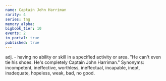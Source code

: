 ```yaml
---
name: Captain John Harriman
rarity: 4
series: tng
memory_alpha:
bigbook_tier: 10
events: 2
in_portal: true
published: true
---
```


adj. - having no ability or skill in a specified activity or area. "He can't even tie his shoes. He's completely Captain John Harriman." Synonyms: incompetent, ineffective, worthless, ineffectual, incapable, inept, inadequate, hopeless, weak, bad, no good.

